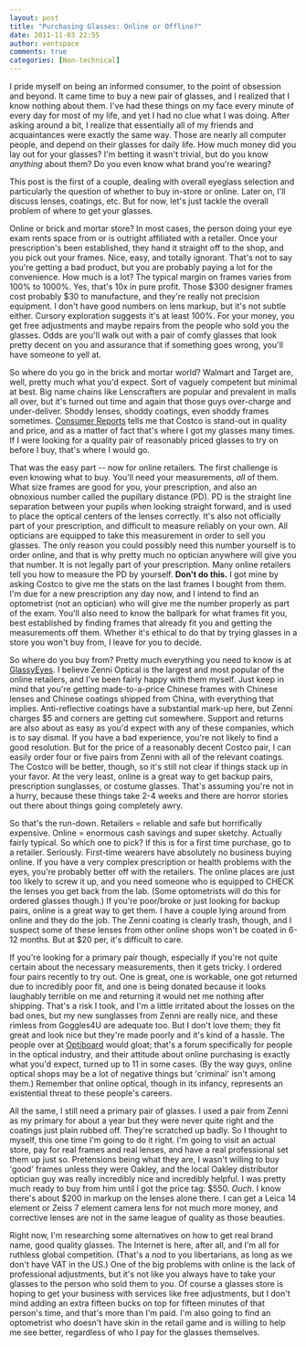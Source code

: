```yaml
---
layout: post
title: "Purchasing Glasses: Online or Offline?"
date: 2011-11-03 22:55
author: ventspace
comments: true
categories: [Non-technical]
---
```

I pride myself on being an informed consumer, to the point of obsession and beyond. It came time to buy a new pair of glasses, and I realized that I know nothing about them. I've had these things on my face every minute of every day for most of my life, and yet I had no clue what I was doing. After asking around a bit, I realize that essentially all of my friends and acquaintances were exactly the same way. Those are nearly all computer people, and depend on their glasses for daily life. How much money did you lay out for your glasses? I'm betting it wasn't trivial, but do you know <i>anything</i> about them? Do you even know what brand you're wearing?

This post is the first of a couple, dealing with overall eyeglass selection and particularly the question of whether to buy in-store or online. Later on, I'll discuss lenses, coatings, etc. But for now, let's just tackle the overall problem of where to get your glasses.

Online or brick and mortar store? In most cases, the person doing your eye exam rents space from or is outright affiliated with a retailer. Once your prescription's been established, they hand it straight off to the shop, and you pick out your frames. Nice, easy, and totally ignorant. That's not to say you're getting a bad product, but you are probably paying a lot for the convenience. How much is a lot? The typical margin on frames varies from 100% to 1000%. Yes, that's 10x in pure profit. Those $300 designer frames cost probably $30 to manufacture, and they're really not precision equipment. I don't have good numbers on lens markup, but it's not subtle either. Cursory exploration suggests it's at least 100%. For your money, you get free adjustments and maybe repairs from the people who sold you the glasses. Odds are you'll walk out with a pair of comfy glasses that look pretty decent on you and assurance that if something goes wrong, you'll have someone to yell at.

So where do you go in the brick and mortar world? Walmart and Target are, well, pretty much what you'd expect. Sort of vaguely competent but minimal at best. Big name chains like Lenscrafters are popular and prevalent in malls all over, but it's turned out time and again that those guys over-charge and under-deliver. Shoddy lenses, shoddy coatings, even shoddy frames sometimes. <a href="http://pressroom.consumerreports.org/pressroom/2010/11/costco-tops-list-of-eyeglass-retailers.html">Consumer Reports</a> tells me that Costco is stand-out in quality and price, and as a matter of fact that's where I got my glasses many times. If I were looking for a quality pair of reasonably priced glasses to try on before I buy, that's where I would go.

That was the easy part -- now for online retailers. The first challenge is even knowing what to buy. You'll need your measurements, <i>all</i> of them. What size frames are good for you, your prescription, and also an obnoxious number called the pupillary distance (PD). PD is the straight line separation between your pupils when looking straight forward, and is used to place the optical centers of the lenses correctly. It's also not officially part of your prescription, and difficult to measure reliably on your own. All opticians are equipped to take this measurement in order to sell you glasses. The only reason you could possibly need this number yourself is to order online, and that is why pretty much no optician anywhere will give you that number. It is not legally part of your prescription. Many online retailers tell you how to measure the PD by yourself. <b>Don't do this.</b> I got mine by asking Costco to give me the stats on the last frames I bought from them. I'm due for a new prescription any day now, and I intend to find an optometrist (not an optician) who will give me the number properly as part of the exam. You'll also need to know the ballpark for what frames fit you, best established by finding frames that already fit you and getting the measurements off them. Whether it's ethical to do that by trying glasses in a store you won't buy from, I leave for you to decide.

So where do you buy from? Pretty much everything you need to know is at <a href="http://glassyeyes.blogspot.com/">GlassyEyes</a>. I believe Zenni Optical is the largest and most popular of the online retailers, and I've been fairly happy with them myself. Just keep in mind that you're getting made-to-a-price Chinese frames with Chinese lenses and Chinese coatings shipped from China, with everything that implies. Anti-reflective coatings have a substantial mark-up here, but Zenni charges $5 and corners are getting cut somewhere. Support and returns are also about as easy as you'd expect with any of these companies, which is to say dismal. If you have a bad experience, you're not likely to find a good resolution. But for the price of a reasonably decent Costco pair, I can easily order four or five pairs from Zenni with all of the relevant coatings. The Costco will be better, though, so it's still not clear if things stack up in your favor. At the very least, online is a great way to get backup pairs, prescription sunglasses, or costume glasses. That's assuming you're not in a hurry, because these things take 2-4 weeks and there are horror stories out there about things going completely awry.

So that's the run-down. Retailers = reliable and safe but horrifically expensive. Online = enormous cash savings and super sketchy. Actually fairly typical. So which one to pick? If this is for a first time purchase, go to a retailer. Seriously. First-time wearers have absolutely no business buying online. If you have a very complex prescription or health problems with the eyes, you're probably better off with the retailers. The online places are just too likely to screw it up, and you need someone who is equipped to CHECK the lenses you get back from the lab. (Some optometrists will do this for ordered glasses though.) If you're poor/broke or just looking for backup pairs, online is a great way to get them. I have a couple lying around from online and they do the job. The Zenni coating is clearly trash, though, and I suspect some of these lenses from other online shops won't be coated in 6-12 months. But at $20 per, it's difficult to care.

If you're looking for a primary pair though, especially if you're not quite certain about the necessary measurements, then it gets tricky. I ordered four pairs recently to try out. One is great, one is workable, one got returned due to incredibly poor fit, and one is being donated because it looks laughably terrible on me and returning it would net me nothing after shipping. That's a risk I took, and I'm a little irritated about the losses on the bad ones, but my new sunglasses from Zenni are really nice, and these rimless from Goggles4U are adequate too. But I don't love them; they fit great and look nice but they're made poorly and it's kind of a hassle. The people over at <a href="http://www.optiboard.com/forums/forumdisplay.php/11-General-Optics-and-Eyecare-Discussion-Forum?order=desc">Optiboard</a> would gloat; that's a forum specifically for people in the optical industry, and their attitude about online purchasing is exactly what you'd expect, turned up to 11 in some cases. (By the way guys, online optical shops may be a lot of negative things but 'criminal' isn't among them.) Remember that online optical, though in its infancy, represents an existential threat to these people's careers.

All the same, I still need a primary pair of glasses. I used a pair from Zenni as my primary for about a year but they were never quite right and the coatings just plain rubbed off. They're scratched up badly. So I thought to myself, this one time I'm going to do it right. I'm going to visit an actual store, pay for real frames and real lenses, and have a real professional set them up just so. Pretensions being what they are, I wasn't willing to buy 'good' frames unless they were Oakley, and the local Oakley distributor optician guy was really incredibly nice and incredibly helpful. I was pretty much ready to buy from him until I got the price tag: $550. <i>Ouch</i>. I know there's about $200 in markup on the lenses alone there. I can get a Leica 14 element or Zeiss 7 element camera lens for not much more money, and corrective lenses are not in the same league of quality as those beauties.

Right now, I'm researching some alternatives on how to get real brand name, good quality glasses. The Internet is here, after all, and I'm all for ruthless global competition. (That's a nod to you libertarians, as long as we don't have VAT in the US.) One of the big problems with online is the lack of professional adjustments, but it's not like you always have to take your glasses to the person who sold them to you. Of course a glasses store is hoping to get your business with services like free adjustments, but I don't mind adding an extra fifteen bucks on top for fifteen minutes of that person's time, and that's more than I'm paid. I'm also going to find an optometrist who doesn't have skin in the retail game and is willing to help me see better, regardless of who I pay for the glasses themselves.
